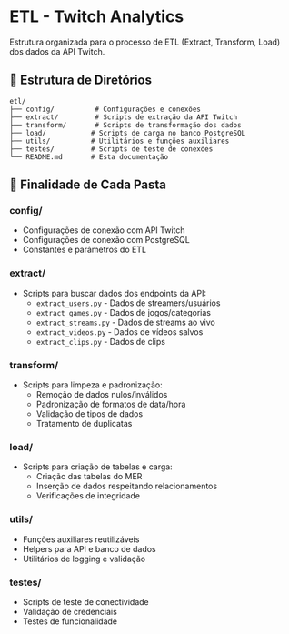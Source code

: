 # ETL - Twitch Analytics

Estrutura organizada para o processo de ETL (Extract, Transform, Load) dos dados da API Twitch.

## 📁 Estrutura de Diretórios

```
etl/
├── config/          # Configurações e conexões
├── extract/         # Scripts de extração da API Twitch
├── transform/       # Scripts de transformação dos dados
├── load/           # Scripts de carga no banco PostgreSQL
├── utils/          # Utilitários e funções auxiliares
├── testes/         # Scripts de teste de conexões
└── README.md       # Esta documentação
```

## 🎯 Finalidade de Cada Pasta

### **config/**
- Configurações de conexão com API Twitch
- Configurações de conexão com PostgreSQL
- Constantes e parâmetros do ETL

### **extract/**
- Scripts para buscar dados dos endpoints da API:
  - `extract_users.py` - Dados de streamers/usuários
  - `extract_games.py` - Dados de jogos/categorias
  - `extract_streams.py` - Dados de streams ao vivo
  - `extract_videos.py` - Dados de vídeos salvos
  - `extract_clips.py` - Dados de clips

### **transform/**
- Scripts para limpeza e padronização:
  - Remoção de dados nulos/inválidos
  - Padronização de formatos de data/hora
  - Validação de tipos de dados
  - Tratamento de duplicatas

### **load/**
- Scripts para criação de tabelas e carga:
  - Criação das tabelas do MER
  - Inserção de dados respeitando relacionamentos
  - Verificações de integridade

### **utils/**
- Funções auxiliares reutilizáveis
- Helpers para API e banco de dados
- Utilitários de logging e validação

### **testes/**
- Scripts de teste de conectividade
- Validação de credenciais
- Testes de funcionalidade